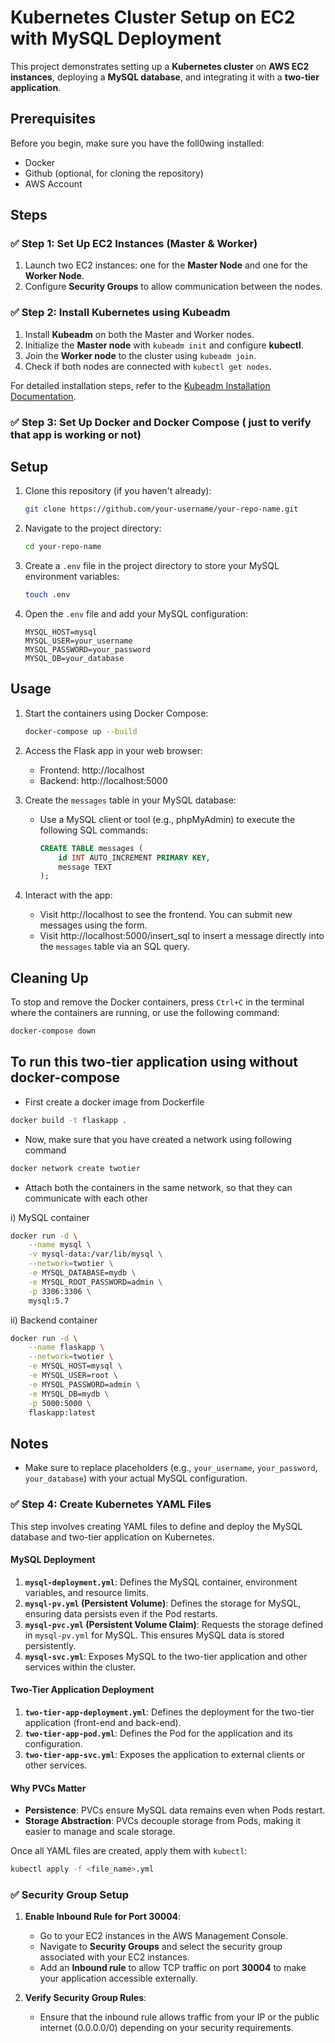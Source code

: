 # Kubernetes Cluster Setup on EC2 with MySQL Deployment

This project demonstrates setting up a **Kubernetes cluster** on **AWS EC2 instances**, deploying a **MySQL database**, and integrating it with a **two-tier application**.
## Prerequisites

Before you begin, make sure you have the foll0wing installed:

- Docker
- Github (optional, for cloning the repository)
- AWS Account 

## Steps

### ✅ Step 1: Set Up EC2 Instances (Master & Worker)
1. Launch two EC2 instances: one for the **Master Node** and one for the **Worker Node**.
2. Configure **Security Groups** to allow communication between the nodes.

### ✅ Step 2: Install Kubernetes using Kubeadm
1. Install **Kubeadm** on both the Master and Worker nodes.
2. Initialize the **Master node** with `kubeadm init` and configure **kubectl**.
3. Join the **Worker node** to the cluster using `kubeadm join`.
4. Check if both nodes are connected with `kubectl get nodes`.

For detailed installation steps, refer to the [Kubeadm Installation Documentation](https://github.com/LondheShubham153/kubestarter/tree/main/Kubeadm_Installation_Scripts_and_Documentation).

### ✅ Step 3: Set Up Docker and Docker Compose ( just to verify that app is working or not)
## Setup

1. Clone this repository (if you haven't already):

   ```bash
   git clone https://github.com/your-username/your-repo-name.git
   ```

2. Navigate to the project directory:

   ```bash
   cd your-repo-name
   ```

3. Create a `.env` file in the project directory to store your MySQL environment variables:

   ```bash
   touch .env
   ```

4. Open the `.env` file and add your MySQL configuration:

   ```
   MYSQL_HOST=mysql
   MYSQL_USER=your_username
   MYSQL_PASSWORD=your_password
   MYSQL_DB=your_database
   ```

## Usage

1. Start the containers using Docker Compose:

   ```bash
   docker-compose up --build
   ```

2. Access the Flask app in your web browser:

   - Frontend: http://localhost
   - Backend: http://localhost:5000

3. Create the `messages` table in your MySQL database:

   - Use a MySQL client or tool (e.g., phpMyAdmin) to execute the following SQL commands:
   
     ```sql
     CREATE TABLE messages (
         id INT AUTO_INCREMENT PRIMARY KEY,
         message TEXT
     );
     ```

4. Interact with the app:

   - Visit http://localhost to see the frontend. You can submit new messages using the form.
   - Visit http://localhost:5000/insert_sql to insert a message directly into the `messages` table via an SQL query.

## Cleaning Up

To stop and remove the Docker containers, press `Ctrl+C` in the terminal where the containers are running, or use the following command:

```bash
docker-compose down
```

## To run this two-tier application using  without docker-compose

- First create a docker image from Dockerfile
```bash
docker build -t flaskapp .
```

- Now, make sure that you have created a network using following command
```bash
docker network create twotier
```

- Attach both the containers in the same network, so that they can communicate with each other

i) MySQL container 
```bash
docker run -d \
    --name mysql \
    -v mysql-data:/var/lib/mysql \
    --network=twotier \
    -e MYSQL_DATABASE=mydb \
    -e MYSQL_ROOT_PASSWORD=admin \
    -p 3306:3306 \
    mysql:5.7

```
ii) Backend container
```bash
docker run -d \
    --name flaskapp \
    --network=twotier \
    -e MYSQL_HOST=mysql \
    -e MYSQL_USER=root \
    -e MYSQL_PASSWORD=admin \
    -e MYSQL_DB=mydb \
    -p 5000:5000 \
    flaskapp:latest

```

## Notes

- Make sure to replace placeholders (e.g., `your_username`, `your_password`, `your_database`) with your actual MySQL configuration.



### ✅ Step 4: Create Kubernetes YAML Files

This step involves creating YAML files to define and deploy the MySQL database and two-tier application on Kubernetes.

#### **MySQL Deployment**
1. **`mysql-deployment.yml`**: Defines the MySQL container, environment variables, and resource limits.
2. **`mysql-pv.yml` (Persistent Volume)**: Defines the storage for MySQL, ensuring data persists even if the Pod restarts.
3. **`mysql-pvc.yml` (Persistent Volume Claim)**: Requests the storage defined in `mysql-pv.yml` for MySQL. This ensures MySQL data is stored persistently.
4. **`mysql-svc.yml`**: Exposes MySQL to the two-tier application and other services within the cluster.

#### **Two-Tier Application Deployment**
1. **`two-tier-app-deployment.yml`**: Defines the deployment for the two-tier application (front-end and back-end).
2. **`two-tier-app-pod.yml`**: Defines the Pod for the application and its configuration.
3. **`two-tier-app-svc.yml`**: Exposes the application to external clients or other services.

#### **Why PVCs Matter**
- **Persistence**: PVCs ensure MySQL data remains even when Pods restart.
- **Storage Abstraction**: PVCs decouple storage from Pods, making it easier to manage and scale storage.

Once all YAML files are created, apply them with `kubectl`:
```bash
kubectl apply -f <file_name>.yml
```

### ✅ Security Group Setup

1. **Enable Inbound Rule for Port 30004**:
   - Go to your EC2 instances in the AWS Management Console.
   - Navigate to **Security Groups** and select the security group associated with your EC2 instances.
   - Add an **Inbound rule** to allow TCP traffic on port **30004** to make your application accessible externally.
   
2. **Verify Security Group Rules**:
   - Ensure that the inbound rule allows traffic from your IP or the public internet (0.0.0.0/0) depending on your security requirements.

